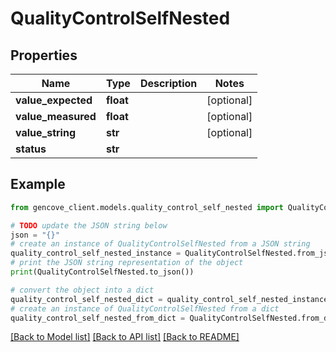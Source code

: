# QualityControlSelfNested


## Properties

Name | Type | Description | Notes
------------ | ------------- | ------------- | -------------
**value_expected** | **float** |  | [optional]
**value_measured** | **float** |  | [optional]
**value_string** | **str** |  | [optional]
**status** | **str** |  |

## Example

```python
from gencove_client.models.quality_control_self_nested import QualityControlSelfNested

# TODO update the JSON string below
json = "{}"
# create an instance of QualityControlSelfNested from a JSON string
quality_control_self_nested_instance = QualityControlSelfNested.from_json(json)
# print the JSON string representation of the object
print(QualityControlSelfNested.to_json())

# convert the object into a dict
quality_control_self_nested_dict = quality_control_self_nested_instance.to_dict()
# create an instance of QualityControlSelfNested from a dict
quality_control_self_nested_from_dict = QualityControlSelfNested.from_dict(quality_control_self_nested_dict)
```
[[Back to Model list]](../README.md#documentation-for-models) [[Back to API list]](../README.md#documentation-for-api-endpoints) [[Back to README]](../README.md)
